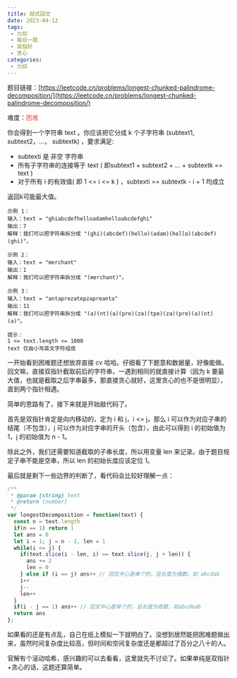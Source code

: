 ```yaml
---
title: 段式回文
date: 2023-04-12
tags:
 - 力扣
 - 每日一题
 - 双指针
 - 贪心
categories: 
 - 力扣
---
```



题目链接：[https://leetcode.cn/problems/longest-chunked-palindrome-decomposition/](https://leetcode.cn/problems/longest-chunked-palindrome-decomposition/)

难度：<font color="#EF4743">困难</font>

你会得到一个字符串 text 。你应该把它分成 k 个子字符串 (subtext1, subtext2，…， subtextk) ，要求满足:

+ subtexti 是 非空 字符串
+ 所有子字符串的连接等于 text ( 即subtext1 + subtext2 + ... + subtextk == text )
+ 对于所有 i 的有效值( 即 1 <= i <= k ) ，subtexti == subtextk - i + 1 均成立

返回k可能最大值。

```
示例 1：
输入：text = "ghiabcdefhelloadamhelloabcdefghi"
输出：7
解释：我们可以把字符串拆分成 "(ghi)(abcdef)(hello)(adam)(hello)(abcdef)(ghi)"。

示例 2：
输入：text = "merchant"
输出：1
解释：我们可以把字符串拆分成 "(merchant)"。

示例 3：
输入：text = "antaprezatepzapreanta"
输出：11
解释：我们可以把字符串拆分成 "(a)(nt)(a)(pre)(za)(tpe)(za)(pre)(a)(nt)(a)"。
 
提示：
1 <= text.length <= 1000
text 仅由小写英文字符组成
```

一开始看到困难题还想放弃直接 cv 哈哈。仔细看了下题意和数据量，好像能做。回文嘛，直接双指针截取前后的字符串，一遇到相同的就直接计算（因为 k 要最大值，也就是截取之后字串最多，那直接贪心就好，这里贪心的也不是很明显），直到两个指针相遇。

简单的思路有了，接下来就是开始敲代码了。

首先是双指针肯定是向内移动的，定为 i 和 j，i <= j，那么 i 可以作为对应子串的结尾（不包含），j 可以作为对应字串的开头（包含），由此可以得到 i 的初始值为 1，j 的初始值为 n - 1。

除此之外，我们还需要知道截取的子串长度，所以用变量 len 来记录。由于题目规定子串不能是空串，所以 len 的初始长度应该定位 1。

最后就是剩下一些边界的判断了，看代码会比较好理解一点：
```js
/**
 * @param {string} text
 * @return {number}
 */
var longestDecomposition = function(text) {
  const n = text.length
  if(n == 1) return 1
  let ans = 0
  let i = 1; j = n - 1, len = 1
  while(i <= j) {
    if(text.slice(i - len, i) == text.slice(j, j + len)) {
      ans += 2
      len = 0
    } else if (i == j) ans++ // 回文中心是单个的，且长度为偶数，如 abcdab
    i++
    j--
    len++
  }
  if(i - j == 1) ans++ // 回文中心是单个的，且长度为奇数，如abcdeab
  return ans
};
```

如果看的还是有点乱，自己在纸上模拟一下就明白了。没想到居然能把困难题做出来，虽然时间复杂度比较高，但时间和空间复杂度还是都超过了百分之八十的人。

官解有个滚动哈希，感兴趣的可以去看看，这里就先不讨论了。如果单纯是双指针+贪心的话，这题还算简单。
